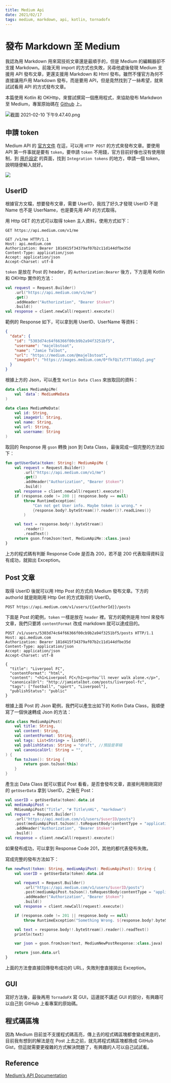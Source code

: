 ```yaml
---
title: Medium Api
date: 2021/02/17
tags: medium, markdown, api, kotlin, tornadofx
---
```


# 發布 Markdown 至 Medium

我認為用 Markdown 用來寫技術文章還是最順手的，但是 Medium 的編輯器卻不支援 Markdown。前幾天用 import 的方式也失敗，另尋他處後發現 Medium 支援用 API 發布文章，更還支援用 Markdown 和 Html 發布。雖然不懂官方為何不直接讓用戶用 Markdown 發布，而是要用 API，但是竟然找到了一絲希望，就來試試看用 API 的方式發布文章。

<!-- more -->

本篇使用 Kotlin 和 OKHttp，來嘗試撰寫一個應用程式，來協助發布 Markdwon 至 Medium，專案原始碼在 [Github](https://github.com/TonyPepeBear/MediumMarkdownUploader) 上。

![截圖 2021-02-10 下午9.47.40.png](https://raw.githubusercontent.com/TonyPepeBear/ImageBed/main/2021/02/10-21-47-48-%E6%88%AA%E5%9C%96%202021-02-10%20%E4%B8%8B%E5%8D%889.47.40.png)

## 申請 token

Medium API 的 [官方文件](https://github.com/Medium/medium-api-docs) 在這，可以用 `HTTP POST` 的方式來發布文章。要使用 API 第一件事就是要有 `token`，要申請 `token` 不用錢，官方目前好像也沒有使用限制，到 [用戶設定](https://medium.com/me/settings) 的頁面，找到 `Integration tokens` 的地方，申請一個 token，說明隨便輸入就好。

![](https://raw.githubusercontent.com/TonyPepeBear/ImageBed/main/2021/02/10-01-42-07-%E6%88%AA%E5%9C%96%202021-02-10%20%E4%B8%8A%E5%8D%881.42.04.png)

## UserID

根據官方文檔，想要發布文章，需要 UserID，我找了好久才發現 UserID 不是 Name 也不是 UserName，也是要先用 API 的方式取得。

用 Http GET 的方式可以取得 token 主人資料，使用方式如下：

```http
GET https://api.medium.com/v1/me
```

```http
GET /v1/me HTTP/1.1
Host: api.medium.com
Authorization: Bearer 181d415f34379af07b2c11d144dfbe35d
Content-Type: application/json
Accept: application/json
Accept-Charset: utf-8
```

`token` 是放在 Post 的 header，的 `Authorization:Bearer` 後方，下方是用 Kotlin 和 OKHttp 實作的方法：

```kotlin
val request = Request.Builder()
    .url("https://api.medium.com/v1/me")
    .get()
    .addHeader("Authorization", "Bearer $token")
    .build()
val response = client.newCall(request).execute()
```

範例的 Response 如下，可以拿到用 UserID、UserName 等資料：

```json
{
  "data": {
    "id": "5303d74c64f66366f00cb9b2a94f3251bf5",
    "username": "majelbstoat",
    "name": "Jamie Talbot",
    "url": "https://medium.com/@majelbstoat",
    "imageUrl": "https://images.medium.com/0*fkfQiTzT7TlUGGyI.png"
  }
}
```

根據上方的 Json，可以產生 `Kotlin Data Class` 來放取回的資料：

```kotlin
data class MediumApiMe(
    val `data`: MediumMeData
)

data class MediumMeData(
    val id: String,
    val imageUrl: String,
    val name: String,
    val url: String,
    val username: String
)
```

取回的 Response 用 `gson` 轉換 json 到 Data Class，最後寫成一個完整的方法如下：

```kotlin
fun getUserData(token: String): MediumApiMe {
    val request = Request.Builder()
        .url("https://api.medium.com/v1/me")
        .get()
        .addHeader("Authorization", "Bearer $token")
        .build()
    val response = client.newCall(request).execute()
    if (response.code != 200 || response.body == null)
        throw RuntimeException(
            "Can not get User info. Maybe token is wrong." +
            {response.body?.byteStream()?.reader()?.readLines()}
        )

    val text = response.body!!.byteStream()
        .reader()
        .readText()
    return gson.fromJson(text, MediumApiMe::class.java)
}
```

上方的程式碼有判斷 Response Code 是否為 200，若不是 200 代表取得資料沒有成功，就拋出 Exception。

## Post 文章

取得 UserID 後就可以用 Http Post 的方式向 Medium 發布文章。下方的 authorId 就是剛剛用 Http Get 的方式取得的 UserID。

```http
POST https://api.medium.com/v1/users/{{authorId}}/posts
```

下面是 Post 的範例，`token` 一樣是放在 `header` 裡。官方的範例是用 html 來發布文章，我們只要將 `contentFormat` 改成 markdown 就可以達成目的。

```http
POST /v1/users/5303d74c64f66366f00cb9b2a94f3251bf5/posts HTTP/1.1
Host: api.medium.com
Authorization: Bearer 181d415f34379af07b2c11d144dfbe35d
Content-Type: application/json
Accept: application/json
Accept-Charset: utf-8

{
  "title": "Liverpool FC",
  "contentFormat": "html",
  "content": "<h1>Liverpool FC</h1><p>You’ll never walk alone.</p>",
  "canonicalUrl": "http://jamietalbot.com/posts/liverpool-fc",
  "tags": ["football", "sport", "Liverpool"],
  "publishStatus": "public"
}
```

根據上面 Post 的 Json 範例，我們可以產生出如下的 Kotlin Data Class，我順便寫了一個快速轉成 Json 的方法：

```kotlin
data class MediumApiPost(
    val title: String,
    val content: String,
    val contentFormat: String,
    val tags: List<String> = listOf(),
    val publishStatus: String = "draft", //預設是草稿
    val canonicalUrl: String = "",
) {
    fun toJson(): String {
        return gson.toJson(this)
    }
}
```

產生出 Data Class 就可以嘗試 Post 看看，是否會發布文章，直接利用剛剛寫好的 `getUserData` 拿到 UserID，之後在 Post：

```kotlin
val userID = getUserData(token).data.id
val medimuApiPost = 
    MdieumApiPost("Title", "# Title\nHi", "markdown")
val request = Request.Builder()
    .url("https://api.medium.com/v1/users/$userID/posts")
    .post(mediumApiPost.toJson().toRequestBody(contentType = "application/json".toMediaType()))
    .addHeader("Authorization", "Bearer $token")
    .build()
val response = client.newCall(request).execute()
```

如果發布成功，可以拿到 Response Code 201，其他的都代表發布失敗。

寫成完整的發布方法如下：

```kotlin
fun newPost(token: String, mediumApiPost: MediumApiPost): String {
    val userID = getUserData(token).data.id

    val request = Request.Builder()
        .url("https://api.medium.com/v1/users/$userID/posts")
        .post(mediumApiPost.toJson().toRequestBody(contentType = "application/json".toMediaType()))
        .addHeader("Authorization", "Bearer $token")
        .build()
    val response = client.newCall(request).execute()

    if (response.code != 201 || response.body == null)
        throw RuntimeException("Something Wrong. ${response.body?.byteStream()?.reader()?.readText()}")

    val text = response.body!!.byteStream().reader().readText()
    println(text)

    var json = gson.fromJson(text, MediumNewPostResponse::class.java)

    return json.data.url
}
```

上面的方法會直接回傳發布成功的 URL，失敗則會直接拋出 Exception。

## GUI

寫好方法後，最後再用 `TornadoFX` 寫 GUI，這邊就不講述 GUI 的部分，有興趣可以自己到 GitHub 上看專案的原始碼。

## 程式碼區塊

因為 Medium 目前並不支援程式碼高亮，傳上去的程式碼區塊都會變成黑底的，目前我有想到的解法是在 Post 上去之前，就先將程式碼區塊都換成 GitHub Gist，但這就需要更複雜的方式解決問題了，有興趣的人可以自己試試看。

## Reference

[Medium’s API Documentation](https://github.com/Medium/medium-api-docs)
